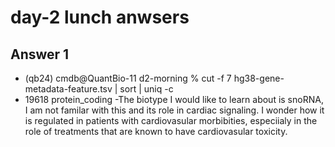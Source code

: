 # day-2 lunch anwsers

## Answer 1
- (qb24) cmdb@QuantBio-11 d2-morning % cut -f 7 hg38-gene-metadata-feature.tsv | sort | uniq -c 
- 19618 protein_coding
-The biotype I would like to learn about is snoRNA, I am not familar with this and its role in cardiac signaling. I wonder how it is regulated in patients with cardiovasular morbibities, especiialy in the role of treatments that are known to have cardiovasular toxicity. 


